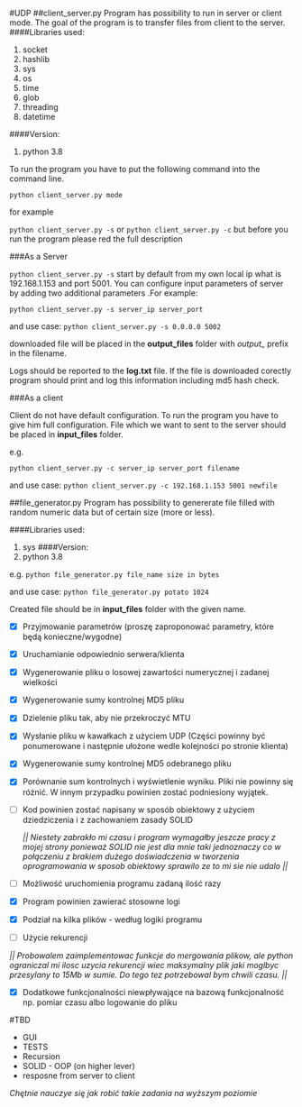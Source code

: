 #UDP
##client_server.py
Program has possibility to run in server or client mode. The goal of the program is to transfer files from client to the server.
####Libraries used:
1. socket
2. hashlib
3. sys
4. os
5. time
6. glob
7. threading 
8. datetime

####Version:
1. python 3.8 



To run the program you have to put the following command into the command line. 

```python client_server.py mode```

for example 

```python client_server.py -s``` or ```python client_server.py -c``` but before you run the program please red the full description

###As a Server

```python client_server.py -s``` start by default from my own local ip what is 192.168.1.153 and port 5001. You can configure input parameters of server by adding two additional parameters .For example:

```python client_server.py -s server_ip server_port```  

and use case:  ```python client_server.py -s 0.0.0.0 5002``` 

downloaded file will be placed in the **output_files** folder with *output_* prefix in the filename.

Logs should be reported to the **log.txt** file.
If the file is downloaded corectly program should print and log this information including md5 hash check. 

###As a client

Client do not have default configuration. To run the program you have to give him full configuration. File which we want to sent to the server should be placed in **input_files** folder. 

e.g.


```python client_server.py -c server_ip server_port filename```

and use case: ```python client_server.py -c 192.168.1.153 5001 newfile```

##file_generator.py
Program has possibility to genererate file filled with random numeric data but of certain size (more or less).

####Libraries used:
1. sys
####Version:
1. python 3.8 

e.g.
```python file_generator.py file_name size in bytes```

and use case:
```python file_generator.py potato 1024```

Created file should be in **input_files** folder with the given name.

- [x] Przyjmowanie parametrów (proszę zaproponować parametry, które będą konieczne/wygodne)

- [x] Uruchamianie odpowiednio serwera/klienta

- [x] Wygenerowanie pliku o losowej zawartości numerycznej i zadanej wielkości

- [x] Wygenerowanie sumy kontrolnej MD5 pliku

- [x] Dzielenie pliku tak, aby nie przekroczyć MTU

- [x] Wysłanie pliku w kawałkach z użyciem UDP (Części powinny być ponumerowane i następnie ułożone wedle kolejności po stronie klienta)

- [x] Wygenerowanie sumy kontrolnej MD5 odebranego pliku

- [x] Porównanie sum kontrolnych i wyświetlenie wyniku. Pliki nie powinny się różnić. W innym przypadku powinien zostać podniesiony wyjątek.

- [ ] Kod powinien zostać napisany w sposób obiektowy z użyciem dziedziczenia i z zachowaniem zasady SOLID 
 

  *|| Niestety zabrakło mi czasu i program wymagałby jeszcze pracy z mojej strony ponieważ SOLID nie jest dla mnie taki jednoznaczy co w połączeniu z brakiem dużego doświadczenia w tworzenia oprogramowania w sposob obiektowy sprawilo ze to mi sie nie udalo ||*

- [ ] Możliwość uruchomienia programu zadaną ilość razy

- [x] Program powinien zawierać stosowne logi

- [x] Podział na kilka plików - według logiki programu

- [ ] Użycie rekurencji

*|| Probowalem zaimplementowac funkcje do mergowania plikow, ale python ograniczal mi ilosc uzycia rekurencji wiec maksymalny plik jaki moglbyc przesylany to 15Mb w sumie. Do tego tez potrzebowal bym chwili czasu. ||*

- [x] Dodatkowe funkcjonalności niewpływające na bazową funkcjonalność np. pomiar czasu albo logowanie do pliku


#TBD
- GUI
- TESTS
- Recursion
- SOLID - OOP (on higher lever)
- resposne from server to client

*Chętnie nauczye się jak robić takie zadania na wyższym poziomie*



 


